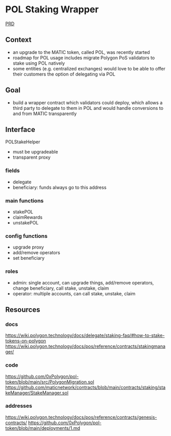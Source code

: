 # POL Staking Wrapper

[PRD](https://docs.google.com/document/d/1PwTVnWjTxxA98-26tN37Pp5meFiLLuuIZ99SvzExDF4/edit?pli=1#heading=h.v8evnmugpcqi)

## Context

- an upgrade to the MATIC token, called POL, was recently started
- roadmap for POL usage includes migrate Polygon PoS validators to stake using POL natively
- some entities (e.g. centralized exchanges) would love to be able to offer their customers the option of delegating via POL

## Goal

- build a wrapper contract which validators could deploy, which allows a third party to delegate to them in POL and would handle conversions to and from MATIC transparently

## Interface

POLStakeHelper

- must be upgradeable
- transparent proxy

### fields

- delegate
- beneficiary: funds always go to this address

### main functions

- stakePOL
- claimRewards
- unstakePOL

### config functions

- upgrade proxy
- add/remove operators
- set beneficiary

### roles

- admin: single account, can upgrade things, add/remove operators, change beneficiary, call stake, unstake, claim
- operator: multiple accounts, can call stake, unstake, claim


## Resources

### docs
https://wiki.polygon.technology/docs/delegate/staking-faq/#how-to-stake-tokens-on-polygon
https://wiki.polygon.technology/docs/pos/reference/contracts/stakingmanager/

### code
https://github.com/0xPolygon/pol-token/blob/main/src/PolygonMigration.sol
https://github.com/maticnetwork/contracts/blob/main/contracts/staking/stakeManager/StakeManager.sol

### addresses
https://wiki.polygon.technology/docs/pos/reference/contracts/genesis-contracts/
https://github.com/0xPolygon/pol-token/blob/main/deployments/1.md
